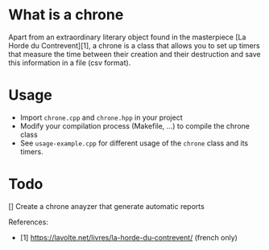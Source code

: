 What is a chrone
================

Apart from an extraordinary literary object found in the masterpiece [La Horde du Contrevent][1], a chrone is a class that allows you to set up timers that measure the time between their creation and their destruction and save this information in a file (csv format).

Usage
=====
- Import `chrone.cpp` and `chrone.hpp` in your project
- Modify your compilation process (Makefile, ...) to compile the chrone class
- See `usage-example.cpp` for different usage of the `chrone` class and its timers.


Todo
====
[] Create a chrone anayzer that generate automatic reports



References:

- [1] https://lavolte.net/livres/la-horde-du-contrevent/ (french only)
